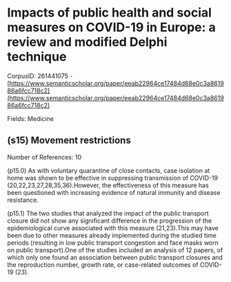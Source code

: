 # Impacts of public health and social measures on COVID-19 in Europe: a review and modified Delphi technique

CorpusID: 261441075 - [https://www.semanticscholar.org/paper/eeab22964ce17484d68e0c3a861986a6fcc718c2](https://www.semanticscholar.org/paper/eeab22964ce17484d68e0c3a861986a6fcc718c2)

Fields: Medicine

## (s15) Movement restrictions
Number of References: 10

(p15.0) As with voluntary quarantine of close contacts, case isolation at home was shown to be effective in suppressing transmission of COVID-19 (20,22,23,27,28,35,36).However, the effectiveness of this measure has been questioned with increasing evidence of natural immunity and disease resistance.

(p15.1) The two studies that analyzed the impact of the public transport closure did not show any significant difference in the progression of the epidemiological curve associated with this measure (21,23).This may have been due to other measures already implemented during the studied time periods (resulting in low public transport congestion and face masks worn on public transport).One of the studies included an analysis of 12 papers, of which only one found an association between public transport closures and the reproduction number, growth rate, or case-related outcomes of COVID-19 (23).
